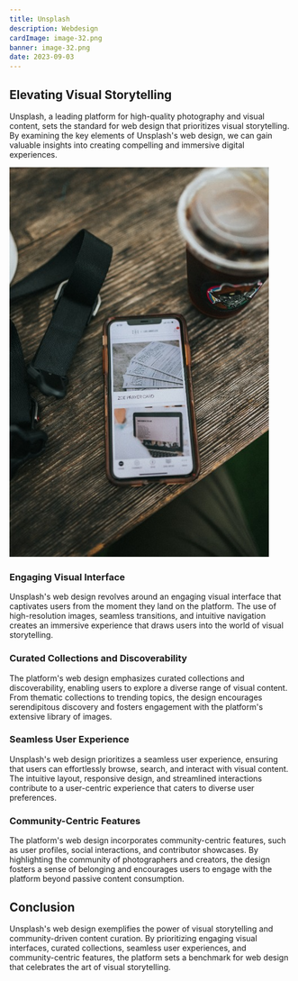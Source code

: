 ```yaml
---
title: Unsplash
description: Webdesign
cardImage: image-32.png
banner: image-32.png
date: 2023-09-03
---
```


## Elevating Visual Storytelling

Unsplash, a leading platform for high-quality photography and visual content, sets the standard for web design that prioritizes visual storytelling. By examining the key elements of Unsplash's web design, we can gain valuable insights into creating compelling and immersive digital experiences.

![Stock image](/assets/images/image-32.png)

### Engaging Visual Interface

Unsplash's web design revolves around an engaging visual interface that captivates users from the moment they land on the platform. The use of high-resolution images, seamless transitions, and intuitive navigation creates an immersive experience that draws users into the world of visual storytelling.

### Curated Collections and Discoverability

The platform's web design emphasizes curated collections and discoverability, enabling users to explore a diverse range of visual content. From thematic collections to trending topics, the design encourages serendipitous discovery and fosters engagement with the platform's extensive library of images.

### Seamless User Experience

Unsplash's web design prioritizes a seamless user experience, ensuring that users can effortlessly browse, search, and interact with visual content. The intuitive layout, responsive design, and streamlined interactions contribute to a user-centric experience that caters to diverse user preferences.

### Community-Centric Features

The platform's web design incorporates community-centric features, such as user profiles, social interactions, and contributor showcases. By highlighting the community of photographers and creators, the design fosters a sense of belonging and encourages users to engage with the platform beyond passive content consumption.

## Conclusion

Unsplash's web design exemplifies the power of visual storytelling and community-driven content curation. By prioritizing engaging visual interfaces, curated collections, seamless user experiences, and community-centric features, the platform sets a benchmark for web design that celebrates the art of visual storytelling.